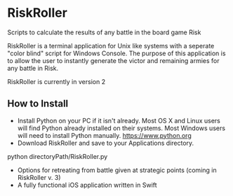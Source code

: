 # RiskRoller
Scripts to calculate the results of any battle in the board game Risk

RiskRoller is a terminal application for Unix like systems with a seperate "color blind" script for Windows Console.
The purpose of this application is to allow the user to instantly generate the victor and remaining armies for any battle in Risk. 

RiskRoller is currently in version 2

## How to Install
- Install Python on your PC if it isn't already. Most OS X and Linux users will find Python already installed on their systems. Most Windows users will need to install Python manually.
<https://www.python.org>
- Download RiskRoller and save to your Applications directory.

python directoryPath/RiskRoller.py

- Options for retreating from battle given at strategic points (coming in RiskRoller v. 3)
- A fully functional iOS application written in Swift

